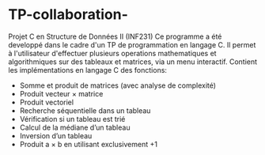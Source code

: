 # TP-collaboration-
Projet C en Structure de Données II (INF231) 
Ce programme a été developpé dans le cadre d'un TP de programmation en langage C. Il permet à
l'utilisateur d'effectuer plusieurs operations mathematiques et algorithmiques sur des tableaux et
matrices, via un menu interactif.
Contient les implémentations en langage C des fonctions:
- Somme et produit de matrices (avec analyse de complexité)
- Produit vecteur × matrice
- Produit vectoriel
- Recherche séquentielle dans un tableau
- Vérification si un tableau est trié
- Calcul de la médiane d’un tableau
- Inversion d’un tableau
- Produit a × b en utilisant exclusivement +1


